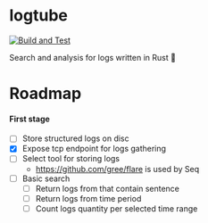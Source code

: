 # logtube
[![Build and Test](https://github.com/Marcin99b/logtube/actions/workflows/build.yml/badge.svg)](https://github.com/Marcin99b/logtube/actions/workflows/build.yml)

Search and analysis for logs written in Rust 🦀

# Roadmap

#### First stage

- [ ] Store structured logs on disc
- [x] Expose tcp endpoint for logs gathering
- [ ] Select tool for storing logs
  - https://github.com/gree/flare is used by Seq
- [ ] Basic search
  - [ ] Return logs from that contain sentence
  - [ ] Return logs from time period
  - [ ] Count logs quantity per selected time range
